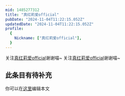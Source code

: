 ```yaml
---
mid: 1485277312
title: "真红莉爱official"
pubDate: "2024-11-04T11:22:15.052Z"
updatedDate: "2024-11-04T11:22:15.052Z"
profile:
  {
    Nickname: ["真红莉爱official"],
  }
---
```


关注[真红莉爱official](https://space.bilibili.com/1485277312)谢谢喵~ 关注[真红莉爱official](https://space.bilibili.com/1485277312)谢谢喵~

## 此条目有待补充
你可以在[这里](https://github.com/Yuhanawa/VTuber.ICU-Content/edit/master/v/真红莉爱official/index.md)编辑本文
